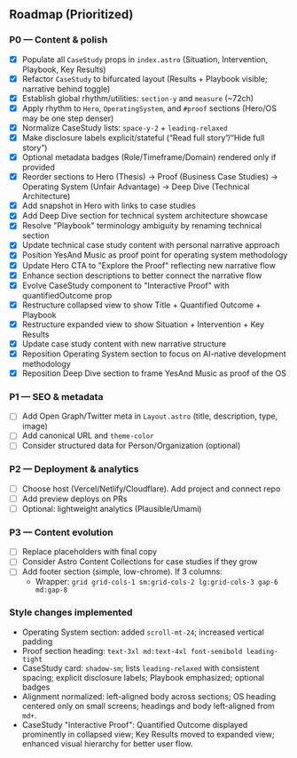 ## Roadmap (Prioritized)

### P0 — Content & polish
- [x] Populate all `CaseStudy` props in `index.astro` (Situation, Intervention, Playbook, Key Results)
- [x] Refactor `CaseStudy` to bifurcated layout (Results + Playbook visible; narrative behind toggle)
- [x] Establish global rhythm/utilities: `section-y` and `measure` (~72ch)
- [x] Apply rhythm to `Hero`, `OperatingSystem`, and `#proof` sections (Hero/OS may be one step denser)
- [x] Normalize CaseStudy lists: `space-y-2` + `leading-relaxed`
- [x] Make disclosure labels explicit/stateful (“Read full story”/“Hide full story”)
- [x] Optional metadata badges (Role/Timeframe/Domain) rendered only if provided
- [x] Reorder sections to Hero (Thesis) → Proof (Business Case Studies) → Operating System (Unfair Advantage) → Deep Dive (Technical Architecture)
- [x] Add snapshot in Hero with links to case studies
- [x] Add Deep Dive section for technical system architecture showcase
- [x] Resolve "Playbook" terminology ambiguity by renaming technical section
- [x] Update technical case study content with personal narrative approach
- [x] Position YesAnd Music as proof point for operating system methodology
- [x] Update Hero CTA to "Explore the Proof" reflecting new narrative flow
- [x] Enhance section descriptions to better connect the narrative flow
- [x] Evolve CaseStudy component to "Interactive Proof" with quantifiedOutcome prop
- [x] Restructure collapsed view to show Title + Quantified Outcome + Playbook
- [x] Restructure expanded view to show Situation + Intervention + Key Results
- [x] Update case study content with new narrative structure
- [x] Reposition Operating System section to focus on AI-native development methodology
- [x] Reposition Deep Dive section to frame YesAnd Music as proof of the OS

### P1 — SEO & metadata
- [ ] Add Open Graph/Twitter meta in `Layout.astro` (title, description, type, image)
- [ ] Add canonical URL and `theme-color`
- [ ] Consider structured data for Person/Organization (optional)

### P2 — Deployment & analytics
- [ ] Choose host (Vercel/Netlify/Cloudflare). Add project and connect repo
- [ ] Add preview deploys on PRs
- [ ] Optional: lightweight analytics (Plausible/Umami)

### P3 — Content evolution
- [ ] Replace placeholders with final copy
- [ ] Consider Astro Content Collections for case studies if they grow
- [ ] Add footer section (simple, low-chrome). If 3 columns:
  - Wrapper: `grid grid-cols-1 sm:grid-cols-2 lg:grid-cols-3 gap-6 md:gap-8`

### Style changes implemented
- Operating System section: added `scroll-mt-24`; increased vertical padding
- Proof section heading: `text-3xl md:text-4xl font-semibold leading-tight`
- CaseStudy card: `shadow-sm`; lists `leading-relaxed` with consistent spacing; explicit disclosure labels; Playbook emphasized; optional badges
- Alignment normalized: left-aligned body across sections; OS heading centered only on small screens; headings and body left-aligned from `md+`.
- CaseStudy "Interactive Proof": Quantified Outcome displayed prominently in collapsed view; Key Results moved to expanded view; enhanced visual hierarchy for better user flow.


